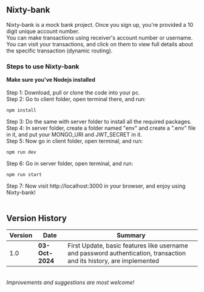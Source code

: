 ## Nixty-bank
Nixty-bank is a mock bank project. Once you sign up, you're provided a 10 digit unique account number. <br>
You can make transactions using receiver's account number or username.<br>
You can visit your transactions, and click on them to view full details about the specific transaction (dynamic routing).

### Steps to use Nixty-bank
<b>Make sure you've Nodejs installed</b> <br><br>
Step 1: Download, pull or clone the code into your pc.<br>
Step 2: Go to client folder, open terminal there, and run:
```
npm install
```
Step 3: Do the same with server folder to install all the required packages. <br>
Step 4: In server folder, create a folder named "env" and create a ".env" file in it, and put your MONGO_URI and JWT_SECRET in it. <br>
Step 5: Now go in client folder, open terminal, and run:
```
npm run dev
```
Step 6: Go in server folder, open terminal, and run:
```
npm run start
```
Step 7: Now visit http://localhost:3000 in your browser, and enjoy using Nixty-bank! <br><br>
## Version History
| Version | Date       | Summary         |
|---------|------------|-----------------|
|1.0      | **03-Oct-2024** | First Update, basic features like username and password authentication, transaction and its history, are implemented |
<br>
<i>Improvements and suggestions are most welcome!</i>
